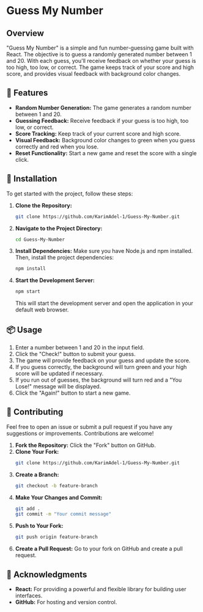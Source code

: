 # Guess My Number

## Overview 

"Guess My Number" is a simple and fun number-guessing game built with React. The objective is to guess a randomly generated number between 1 and 20. With each guess, you'll receive feedback on whether your guess is too high, too low, or correct. The game keeps track of your score and high score, and provides visual feedback with background color changes.

## 🌟 Features

- **Random Number Generation:** The game generates a random number between 1 and 20.
- **Guessing Feedback:** Receive feedback if your guess is too high, too low, or correct.
- **Score Tracking:** Keep track of your current score and high score.
- **Visual Feedback:** Background color changes to green when you guess correctly and red when you lose.
- **Reset Functionality:** Start a new game and reset the score with a single click.

## 🚀 Installation

To get started with the project, follow these steps:

1. **Clone the Repository:**
   ```sh
   git clone https://github.com/KarimAdel-1/Guess-My-Number.git
   ```


2. **Navigate to the Project Directory:**
   ```sh
   cd Guess-My-Number
   ```

3. **Install Dependencies:**
   Make sure you have Node.js and npm installed. Then, install the project dependencies:
   ```sh
   npm install
   ```

4. **Start the Development Server:**
   ```sh
   npm start
   ```
   This will start the development server and open the application in your default web browser.

## 📦 Usage

1. Enter a number between 1 and 20 in the input field.
2. Click the "Check!" button to submit your guess.
3. The game will provide feedback on your guess and update the score.
4. If you guess correctly, the background will turn green and your high score will be updated if necessary.
5. If you run out of guesses, the background will turn red and a "You Lose!" message will be displayed.
6. Click the "Again!" button to start a new game.

## 🤝 Contributing

Feel free to open an issue or submit a pull request if you have any suggestions or improvements. Contributions are welcome!

1. **Fork the Repository:** Click the "Fork" button on GitHub.
2. **Clone Your Fork:** 
   ```sh
   git clone https://github.com/KarimAdel-1/Guess-My-Number.git
   ```
3. **Create a Branch:**
   ```sh
   git checkout -b feature-branch
   ```
4. **Make Your Changes and Commit:**
   ```sh
   git add .
   git commit -m "Your commit message"
   ```
5. **Push to Your Fork:**
   ```sh
   git push origin feature-branch
   ```
6. **Create a Pull Request:** Go to your fork on GitHub and create a pull request.


## 💬 Acknowledgments

- **React:** For providing a powerful and flexible library for building user interfaces.
- **GitHub:** For hosting and version control.


